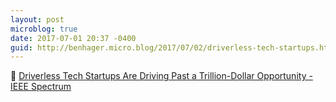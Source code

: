 ```yaml
---
layout: post
microblog: true
date: 2017-07-01 20:37 -0400
guid: http://benhager.micro.blog/2017/07/02/driverless-tech-startups.html
---
```

🚗 [Driverless Tech Startups Are Driving Past a Trillion-Dollar Opportunity - IEEE Spectrum](http://spectrum.ieee.org/cars-that-think/transportation/advanced-cars/driverless-tech-startups-are-driving-past-a-trilliondollar-opportunity)
